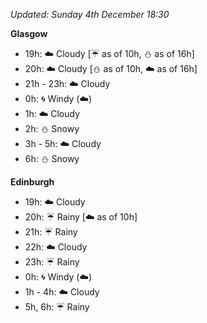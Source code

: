 *Updated: Sunday 4th December 18:30*

**Glasgow**

* 19h: :cloud: Cloudy [:umbrella: as of 10h, :snowman: as of 16h]
* 20h: :cloud: Cloudy [:snowman: as of 10h, :cloud: as of 16h]
* 21h - 23h: :cloud: Cloudy
* 0h: :cyclone: Windy (:cloud:)
* 1h: :cloud: Cloudy
* 2h: :snowman: Snowy
* 3h - 5h: :cloud: Cloudy
* 6h: :snowman: Snowy

**Edinburgh**

* 19h: :cloud: Cloudy
* 20h: :umbrella: Rainy [:cloud: as of 10h]
* 21h: :umbrella: Rainy
* 22h: :cloud: Cloudy
* 23h: :umbrella: Rainy
* 0h: :cyclone: Windy (:cloud:)
* 1h - 4h: :cloud: Cloudy
* 5h, 6h: :umbrella: Rainy
